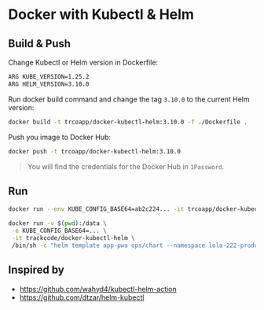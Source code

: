 # Docker with Kubectl & Helm

## Build & Push

Change Kubectl or Helm version in Dockerfile:
```sh
ARG KUBE_VERSION=1.25.2
ARG HELM_VERSION=3.10.0
```

Run docker build command and change the tag `3.10.0` to the current Helm version:
```sh
docker build -t trcoapp/docker-kubectl-helm:3.10.0 -f ./Dockerfile .
```

Push you image to Docker Hub:
```sh
docker push -t trcoapp/docker-kubectl-helm:3.10.0
```

> You will find the credentials for the Docker Hub in `1Password`.

## Run

```sh
docker run --env KUBE_CONFIG_BASE64=ab2c224... -it trcoapp/docker-kubectl-helm:3.10.0
```

```sh
docker run -v $(pwd):/data \
 -e KUBE_CONFIG_BASE64=... \
 -it trackcode/docker-kubectl-helm \
 /bin/sh -c "helm template app-pwa ops/chart --namespace lola-222-production --set image.repository=eu.gcr.io/trackcode-186113/lola-web --set image.tag=fb3ba5cbb98f31d5bd3435a1e3d0246aeea14ea0 --values ./ops/deployments/production.yaml > manifest.yaml && kubectl apply manifest.yaml"
```

## Inspired by
* https://github.com/wahyd4/kubectl-helm-action
* https://github.com/dtzar/helm-kubectl